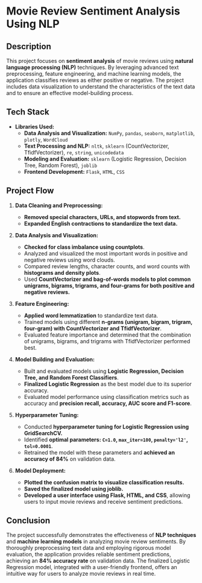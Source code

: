 # Movie Review Sentiment Analysis Using NLP

## Description
This project focuses on **sentiment analysis** of movie reviews using **natural language processing (NLP)** techniques. By leveraging advanced text preprocessing, feature engineering, and machine learning models, the application classifies reviews as either positive or negative. The project includes data visualization to understand the characteristics of the text data and to ensure an effective model-building process.

## Tech Stack
- **Libraries Used:**
  - **Data Analysis and Visualization:** `NumPy`, `pandas`, `seaborn`, `matplotlib`, `plotly`, `WordCloud`
  - **Text Processing and NLP:** `nltk`, `sklearn` (CountVectorizer, TfidfVectorizer), `re`, `string`, `unicodedata`
  - **Modeling and Evaluation:** `sklearn` (Logistic Regression, Decision Tree, Random Forest), `joblib`
  - **Frontend Development:** `Flask`, `HTML`, `CSS`

## Project Flow

1. **Data Cleaning and Preprocessing:**
   - **Removed special characters, URLs, and stopwords from text.**
   - **Expanded English contractions to standardize the text data.**

2. **Data Analysis and Visualization:**
   - **Checked for class imbalance using countplots**.
   - Analyzed and visualized the most important words in positive and negative reviews using word clouds.
   - Compared review lengths, character counts, and word counts with **histograms and density plots**.
   - Used **CountVectorizer and bag-of-words models to plot common unigrams, bigrams, trigrams, and four-grams for both positive and negative reviews.**

3. **Feature Engineering:**
   - **Applied word lemmatization** to standardize text data.
   - Trained models using different **n-grams (unigram, bigram, trigram, four-gram) with CountVectorizer and TfidfVectorizer**.
   - Evaluated feature importance and determined that the combination of unigrams, bigrams, and trigrams with TfidfVectorizer performed best.

4. **Model Building and Evaluation:**
   - Built and evaluated models using **Logistic Regression, Decision Tree, and Random Forest Classifiers**.
   - **Finalized Logistic Regression** as the best model due to its superior accuracy.
   - Evaluated model performance using classification metrics such as accuracy and **precision recall, accuracy, AUC score and F1-score**.

5. **Hyperparameter Tuning:**
   - Conducted **hyperparameter tuning for Logistic Regression using GridSearchCV.**
   - Identified **optimal parameters: `C=1.0`, `max_iter=100`, `penalty='l2'`, `tol=0.0001`**.
   - Retrained the model with these parameters and **achieved an accuracy of 84%** on validation data.

6. **Model Deployment:**
   - **Plotted the confusion matrix to visualize classification results.**
   - **Saved the finalized model using joblib.**
   - **Developed a user interface using Flask, HTML, and CSS**, allowing users to input movie reviews and receive sentiment predictions.

## Conclusion
The project successfully demonstrates the effectiveness of **NLP techniques** and **machine learning models** in analyzing movie review sentiments. By thoroughly preprocessing text data and employing rigorous model evaluation, the application provides reliable sentiment predictions, achieving an **84% accuracy rate** on validation data. The finalized Logistic Regression model, integrated with a user-friendly frontend, offers an intuitive way for users to analyze movie reviews in real time.
